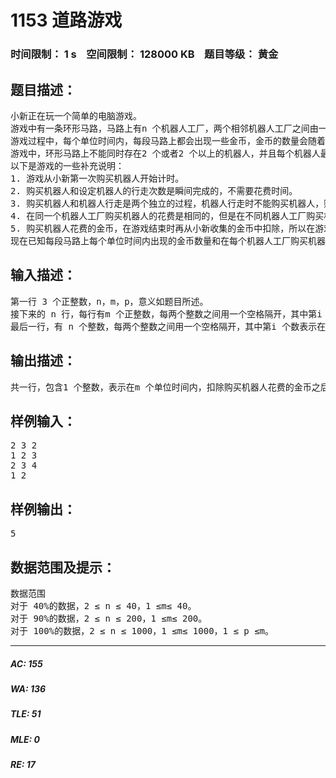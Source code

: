 # 1153 道路游戏   
### 时间限制： 1 s&nbsp;&nbsp;&nbsp;&nbsp;空间限制： 128000 KB&nbsp;&nbsp;&nbsp;&nbsp;题目等级： 黄金  
## 题目描述：  

<pre>
小新正在玩一个简单的电脑游戏。  
游戏中有一条环形马路，马路上有n 个机器人工厂，两个相邻机器人工厂之间由一小段马路连接。小新以某个机器人工厂为起点，按顺时针顺序依次将这n 个机器人工厂编号为1~n，因为马路是环形的，所以第n 个机器人工厂和第1 个机器人工厂是由一段马路连接在一起的。小新将连接机器人工厂的这n 段马路也编号为1~n，并规定第i 段马路连接第i 个机器人工厂和第i+1 个机器人工厂（1 ≤ i ≤ n-1），第n 段马路连接第n 个机器人工厂和第1个机器人工厂。  
游戏过程中，每个单位时间内，每段马路上都会出现一些金币，金币的数量会随着时间发生变化，即不同单位时间内同一段马路上出现的金币数量可能是不同的。小新需要机器人的帮助才能收集到马路上的金币。所需的机器人必须在机器人工厂用一些金币来购买，机器人一旦被购买，便会沿着环形马路按顺时针方向一直行走，在每个单位时间内行走一次，即从当前所在的机器人工厂到达相邻的下一个机器人工厂，并将经过的马路上的所有金币收集给小新，例如，小新在i（1 ≤ i ≤ n）号机器人工厂购买了一个机器人，这个机器人会从i 号机器人工厂开始，顺时针在马路上行走，第一次行走会经过i 号马路，到达i+1 号机器人工厂（如果i=n，机器人会到达第1 个机器人工厂），并将i 号马路上的所有金币收集给小新。  
游戏中，环形马路上不能同时存在2 个或者2 个以上的机器人，并且每个机器人最多能够在环形马路上行走p 次。小新购买机器人的同时，需要给这个机器人设定行走次数，行走次数可以为1~p 之间的任意整数。当马路上的机器人行走完规定的次数之后会自动消失，小新必须立刻在任意一个机器人工厂中购买一个新的机器人，并给新的机器人设定新的行走次数。  
以下是游戏的一些补充说明：  
1. 游戏从小新第一次购买机器人开始计时。  
2. 购买机器人和设定机器人的行走次数是瞬间完成的，不需要花费时间。  
3. 购买机器人和机器人行走是两个独立的过程，机器人行走时不能购买机器人，购买完机器人并且设定机器人行走次数之后机器人才能行走。  
4. 在同一个机器人工厂购买机器人的花费是相同的，但是在不同机器人工厂购买机器人的花费不一定相同。  
5. 购买机器人花费的金币，在游戏结束时再从小新收集的金币中扣除，所以在游戏过程中小新不用担心因金币不足，无法购买机器人而导致游戏无法进行。也因为如此，游戏结束后，收集的金币数量可能为负。  
现在已知每段马路上每个单位时间内出现的金币数量和在每个机器人工厂购买机器人需要的花费，请你告诉小新，经过m 个单位时间后，扣除购买机器人的花费，小新最多能收集到多少金币。
</pre>
  
  
## 输入描述：  

<pre>
第一行 3 个正整数，n，m，p，意义如题目所述。  
接下来的 n 行，每行有m 个正整数，每两个整数之间用一个空格隔开，其中第i 行描述了i 号马路上每个单位时间内出现的金币数量（1 ≤ 金币数量≤ 100），即第i 行的第j（1 ≤ j ≤m）个数表示第j 个单位时间内i 号马路上出现的金币数量。  
最后一行，有 n 个整数，每两个整数之间用一个空格隔开，其中第i 个数表示在i 号机器人工厂购买机器人需要花费的金币数量（1 ≤ 金币数量≤ 100）。
</pre>
  
  
## 输出描述：  

<pre>
共一行，包含1 个整数，表示在m 个单位时间内，扣除购买机器人花费的金币之后，小新最多能收集到多少金币。
</pre>
  
  
## 样例输入：  

<pre>
2 3 2  
1 2 3  
2 3 4  
1 2
</pre>
  
  
## 样例输出：  

<pre>
5
</pre>
  
  
## 数据范围及提示：  

<pre>
数据范围  
对于 40%的数据，2 ≤ n ≤ 40，1 ≤m≤ 40。  
对于 90%的数据，2 ≤ n ≤ 200，1 ≤m≤ 200。  
对于 100%的数据，2 ≤ n ≤ 1000，1 ≤m≤ 1000，1 ≤ p ≤m。
</pre>
  
  
***  

##### AC: 155  
##### WA: 136  
##### TLE: 51  
##### MLE: 0  
##### RE: 17  
